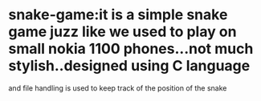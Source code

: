 # snake-game:it is a simple snake game juzz like we used to play on small nokia 1100 phones...not much stylish..designed using C language
and file handling is used to keep track of the position of the snake 
